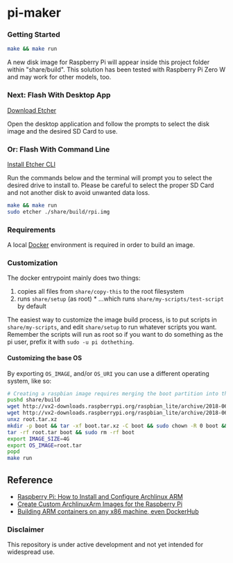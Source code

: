 
# pi-maker

### Getting Started

```bash
make && make run
```

A new disk image for Raspberry Pi will appear inside this project folder within "share/build". This solution has been tested with Raspberry Pi Zero W and may work for other models, too.


### Next: Flash With Desktop App

[Download Etcher](http://etcher.io)

Open the desktop application and follow the prompts to select the disk image and the desired SD Card to use.

### Or: Flash With Command Line

[Install Etcher CLI](https://etcher.io/cli/)

Run the commands below and the terminal will prompt you to select the desired drive to install to. Please be careful to select the proper SD Card and not another disk to avoid unwanted data loss.

```bash
make && make run
sudo etcher ./share/build/rpi.img
```

### Requirements

A local [Docker](https://www.docker.com/community-edition) environment is required in order to build an image.

### Customization

The docker entrypoint mainly does two things:

  1. copies all files from `share/copy-this` to the root filesystem
  2. runs `share/setup` (as root)
    * ...which runs `share/my-scripts/test-script` by default

The easiest way to customize the image build process, is to put scripts in `share/my-scripts`,
and edit `share/setup` to run whatever scripts you want. Remember the scripts will run as root
so if you want to do something as the pi user, prefix it with `sudo -u pi dothething`.

#### Customizing the base OS

By exporting `OS_IMAGE`, and/or `OS_URI` you can use a different operating system, like so:

```bash
# Creating a raspbian image requires merging the boot partition into the root tar
pushd share/build
wget http://vx2-downloads.raspberrypi.org/raspbian_lite/archive/2018-06-29-03:25/boot.tar.xz
wget http://vx2-downloads.raspberrypi.org/raspbian_lite/archive/2018-06-29-03:25/root.tar.xz
unxz root.tar.xz
mkdir -p boot && tar -xf boot.tar.xz -C boot && sudo chown -R 0 boot && sudo chgrp -R 0 boot
tar -rf root.tar boot && sudo rm -rf boot
export IMAGE_SIZE=4G
export OS_IMAGE=root.tar
popd
make run
```

## Reference
- [Raspberry Pi: How to Install and Configure Archlinux ARM](http://populationinversion.com/posts/raspberrypi-install-and-configure-archlinux-arm/)
- [Create Custom ArchlinuxArm Images for the Raspberry Pi](https://disconnected.systems/blog/raspberry-pi-archlinuxarm-setup)
- [Building ARM containers on any x86 machine, even DockerHub](https://resin.io/blog/building-arm-containers-on-any-x86-machine-even-dockerhub/)

### Disclaimer
This repository is under active development and not yet intended for widespread use.
